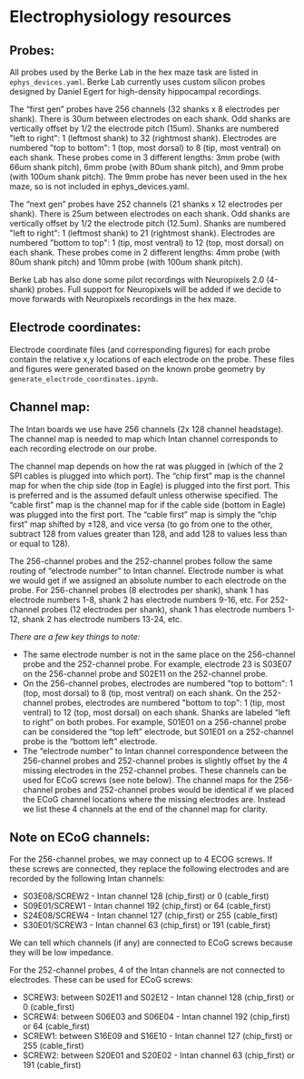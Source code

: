 # Electrophysiology resources

## Probes:
All probes used by the Berke Lab in the hex maze task are listed in `ephys_devices.yaml`. Berke Lab currently uses custom silicon probes designed by Daniel Egert for high-density hippocampal recordings. 

The “first gen” probes have 256 channels (32 shanks x 8 electrodes per shank). There is 30um between electrodes on each shank. Odd shanks are vertically offset by 1/2 the electrode pitch (15um). Shanks are numbered "left to right": 1 (leftmost shank) to 32 (rightmost shank). Electrodes are numbered "top to bottom": 1 (top, most dorsal) to 8 (tip, most ventral) on each shank. These probes come in 3 different lengths: 3mm probe (with 66um shank pitch), 6mm probe (with 80um shank pitch), and 9mm probe (with 100um shank pitch). The 9mm probe has never been used in the hex maze, so is not included in ephys_devices.yaml.

The “next gen” probes have 252 channels (21 shanks x 12 electrodes per shank). There is 25um between electrodes on each shank. Odd shanks are vertically offset by 1/2 the electrode pitch (12.5um). Shanks are numbered "left to right": 1 (leftmost shank) to 21 (rightmost shank). Electrodes are numbered "bottom to top": 1 (tip, most ventral) to 12 (top, most dorsal) on each shank. These probes come in 2 different lengths: 4mm probe (with 80um shank pitch) and 10mm probe (with 100um shank pitch).

Berke Lab has also done some pilot recordings with Neuropixels 2.0 (4-shank) probes. Full support for Neuropixels will be added if we decide to move forwards with Neuropixels recordings in the hex maze.

## Electrode coordinates:
Electrode coordinate files (and corresponding figures) for each probe contain the relative x,y locations of each electrode on the probe. These files and figures were generated based on the known probe geometry by `generate_electrode_coordinates.ipynb`.

## Channel map:
The Intan boards we use have 256 channels (2x 128 channel headstage). The channel map is needed to map which Intan channel corresponds to each recording electrode on our probe.

The channel map depends on how the rat was plugged in (which of the 2 SPI cables is plugged into which port). The “chip first” map is the channel map for when the chip side (top in Eagle) is plugged into the first port. This is preferred and is the assumed default unless otherwise specified. The “cable first” map is the channel map for if the cable side (bottom in Eagle) was plugged into the first port. The “cable first” map is simply the “chip first” map shifted by ±128, and vice versa (to go from one to the other, subtract 128 from values greater than 128, and add 128 to values less than or equal to 128).

The 256-channel probes and the 252-channel probes follow the same routing of “electrode number” to Intan channel. Electrode number is what we would get if we assigned an absolute number to each electrode on the probe. For 256-channel probes (8 electrodes per shank), shank 1 has electrode numbers 1-8, shank 2 has electrode numbers 9-16, etc. For 252-channel probes (12 electrodes per shank), shank 1 has electrode numbers 1-12, shank 2 has electrode numbers 13-24, etc.

*There are a few key things to note:*
- The same electrode number is not in the same place on the 256-channel probe and the 252-channel probe. For example, electrode 23 is S03E07 on the 256-channel probe and S02E11 on the 252-channel probe.
- On the 256-channel probes, electrodes are numbered "top to bottom": 1 (top, most dorsal) to 8 (tip, most ventral) on each shank. On the 252-channel probes, electrodes are numbered "bottom to top": 1 (tip, most ventral) to 12 (top, most dorsal) on each shank. Shanks are labeled “left to right” on both probes. For example, S01E01 on a 256-channel probe can be considered the “top left” electrode, but S01E01 on a 252-channel probe is the “bottom left” electrode.
- The “electrode number” to Intan channel correspondence between the 256-channel probes and 252-channel probes is slightly offset by the 4 missing electrodes in the 252-channel probes. These channels can be used for ECoG screws (see note below). The channel maps for the 256-channel probes and 252-channel probes would be identical if we placed the ECoG channel locations where the missing electrodes are. Instead we list these 4 channels at the end of the channel map for clarity.


## Note on ECoG channels:

For the 256-channel probes, we may connect up to 4 ECOG screws. If these screws are connected, they replace the following electrodes and are recorded by the following Intan channels:

- S03E08/SCREW2 - Intan channel 128 (chip_first) or 0 (cable_first)
- S09E01/SCREW1 - Intan channel 192 (chip_first) or 64 (cable_first)
- S24E08/SCREW4 - Intan channel 127 (chip_first) or 255 (cable_first)
- S30E01/SCREW3 - Intan channel 63 (chip_first) or 191 (cable_first)

We can tell which channels (if any) are connected to ECoG screws because they will be low impedance.

For the 252-channel probes, 4 of the Intan channels are not connected to electrodes. These can be used for ECoG screws:

- SCREW3: between S02E11 and S02E12 - Intan channel 128 (chip_first) or 0 (cable_first)
- SCREW4: between S06E03 and S06E04 - Intan channel 192 (chip_first) or 64 (cable_first)
- SCREW1: between S16E09 and S16E10 - Intan channel 127 (chip_first) or 255 (cable_first)
- SCREW2: between S20E01 and S20E02 - Intan channel 63 (chip_first) or 191 (cable_first)